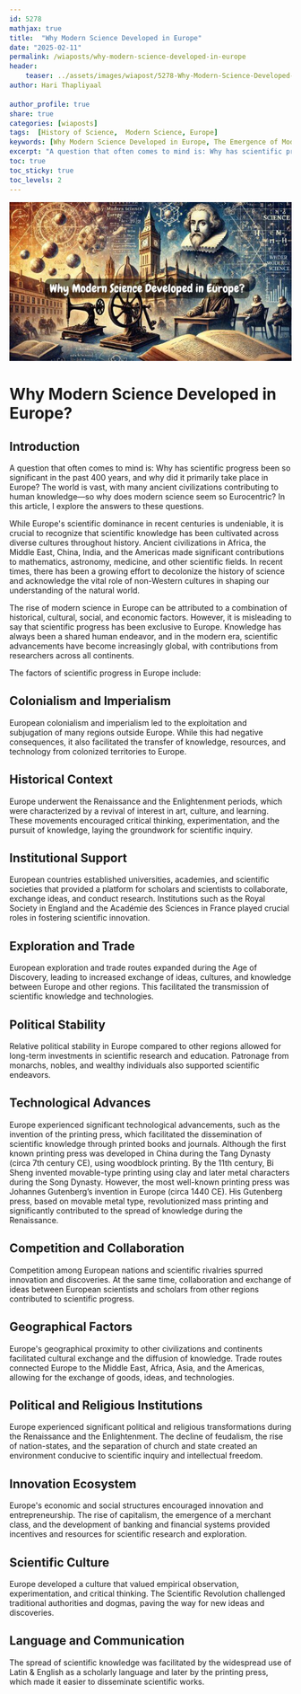 ```yaml
---        
id: 5278
mathjax: true        
title:  "Why Modern Science Developed in Europe"        
date: "2025-02-11"        
permalink: /wiaposts/why-modern-science-developed-in-europe
header:        
    teaser: ../assets/images/wiapost/5278-Why-Modern-Science-Developed-in-Europe.jpg               
author: Hari Thapliyaal        

author_profile: true        
share: true
categories: [wiaposts] 
tags:  [History of Science,  Modern Science, Europe]      
keywords: [Why Modern Science Developed in Europe, The Emergence of Modern Science, Science and Western Society]  
excerpt: "A question that often comes to mind is: Why has scientific progress been so significant in the past 400 years, and why did it primarily take place in Europe? The world is vast, with many ancient civilizations contributing to human knowledge—so why does modern science seem so Eurocentric? In this article, I explore the answers to these questions."
toc: true
toc_sticky: true
toc_levels: 2
---
```


![Why Modern Science Developed in Europe](../assets/images/wiapost/5278-Why-Modern-Science-Developed-in-Europe.jpg)

# Why Modern Science Developed in Europe?

## Introduction
A question that often comes to mind is: Why has scientific progress been so significant in the past 400 years, and why did it primarily take place in Europe? The world is vast, with many ancient civilizations contributing to human knowledge—so why does modern science seem so Eurocentric? In this article, I explore the answers to these questions.

While Europe's scientific dominance in recent centuries is undeniable, it is crucial to recognize that scientific knowledge has been cultivated across diverse cultures throughout history. Ancient civilizations in Africa, the Middle East, China, India, and the Americas made significant contributions to mathematics, astronomy, medicine, and other scientific fields. In recent times, there has been a growing effort to decolonize the history of science and acknowledge the vital role of non-Western cultures in shaping our understanding of the natural world.

The rise of modern science in Europe can be attributed to a combination of historical, cultural, social, and economic factors. However, it is misleading to say that scientific progress has been exclusive to Europe. Knowledge has always been a shared human endeavor, and in the modern era, scientific advancements have become increasingly global, with contributions from researchers across all continents.

The factors of scientific progress in Europe include:

## **Colonialism and Imperialism**
European colonialism and imperialism led to the exploitation and subjugation of many regions outside Europe. While this had negative consequences, it also facilitated the transfer of knowledge, resources, and technology from colonized territories to Europe.

## **Historical Context** 
Europe underwent the Renaissance and the Enlightenment periods, which were characterized by a revival of interest in art, culture, and learning. These movements encouraged critical thinking, experimentation, and the pursuit of knowledge, laying the groundwork for scientific inquiry.

## **Institutional Support** 
European countries established universities, academies, and scientific societies that provided a platform for scholars and scientists to collaborate, exchange ideas, and conduct research. Institutions such as the Royal Society in England and the Académie des Sciences in France played crucial roles in fostering scientific innovation.

## **Exploration and Trade** 
European exploration and trade routes expanded during the Age of Discovery, leading to increased exchange of ideas, cultures, and knowledge between Europe and other regions. This facilitated the transmission of scientific knowledge and technologies.

## **Political Stability** 
Relative political stability in Europe compared to other regions allowed for long-term investments in scientific research and education. Patronage from monarchs, nobles, and wealthy individuals also supported scientific endeavors.

## **Technological Advances** 
Europe experienced significant technological advancements, such as the invention of the printing press, which facilitated the dissemination of scientific knowledge through printed books and journals. Although the first known printing press was developed in China during the Tang Dynasty (circa 7th century CE), using woodblock printing. By the 11th century, Bi Sheng invented movable-type printing using clay and later metal characters during the Song Dynasty. However, the most well-known printing press was Johannes Gutenberg’s invention in Europe (circa 1440 CE). His Gutenberg press, based on movable metal type, revolutionized mass printing and significantly contributed to the spread of knowledge during the Renaissance.

## **Competition and Collaboration**
Competition among European nations and scientific rivalries spurred innovation and discoveries. At the same time, collaboration and exchange of ideas between European scientists and scholars from other regions contributed to scientific progress.


## **Geographical Factors**
Europe's geographical proximity to other civilizations and continents facilitated cultural exchange and the diffusion of knowledge. Trade routes connected Europe to the Middle East, Africa, Asia, and the Americas, allowing for the exchange of goods, ideas, and technologies.


## **Political and Religious Institutions**
Europe experienced significant political and religious transformations during the Renaissance and the Enlightenment. The decline of feudalism, the rise of nation-states, and the separation of church and state created an environment conducive to scientific inquiry and intellectual freedom.

## **Innovation Ecosystem**
Europe's economic and social structures encouraged innovation and entrepreneurship. The rise of capitalism, the emergence of a merchant class, and the development of banking and financial systems provided incentives and resources for scientific research and exploration.

## **Scientific Culture**
Europe developed a culture that valued empirical observation, experimentation, and critical thinking. The Scientific Revolution challenged traditional authorities and dogmas, paving the way for new ideas and discoveries.

## **Language and Communication**
The spread of scientific knowledge was facilitated by the widespread use of Latin & English as a scholarly language and later by the printing press, which made it easier to disseminate scientific works.

